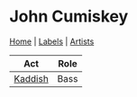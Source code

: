 # John Cumiskey

[Home](../index.md) | [Labels](../labels.md) | [Artists](../artists.md)

| Act | Role |
|---|---|
| [Kaddish](kaddish.md) | Bass |